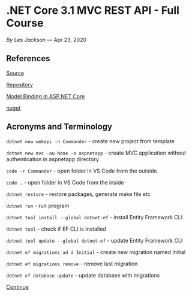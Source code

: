 # .NET Core 3.1 MVC REST API - Full Course

*By Les Jackson* — Apr 23, 2020


## References

[Source](https://www.youtube.com/watch?v=fmvcAzHpsk8)

[Repository](https://github.com/anthonysavchenko/Commander)

[Model Binding in ASP.NET Core](https://docs.microsoft.com/en-us/aspnet/core/mvc/models/model-binding?view=aspnetcore-3.1)

[nuget](https://www.nuget.org/)


## Acronyms and Terminology


`dotnet new webapi -n Commander` - create new project from template

`dotnet new mvc -au None -o aspnetapp` - create MVC application without authentication in aspnetapp
directory

`code -r Commander` - open folder in VS Code from the outside

`code .` - open folder in VS Code from the inside

`dotnet restore` - restore packages, generate make file etc

`dotnet run` - run program

`dotnet tool install --global dotnet-ef` - install Entity Framework CLI

`dotnet tool` - check if EF CLI is installed

`dotnet tool update --global dotnet-ef` - update Entity Framework CLI

`dotnet ef migrations ad d Initial` - create new migration named Initial

`dotnet ef migrations remove` - remove last migration

`dotnet ef database update` - update database with migrations

[Continue](https://www.youtube.com/watch?v=fmvcAzHpsk8&t=1h31m)
